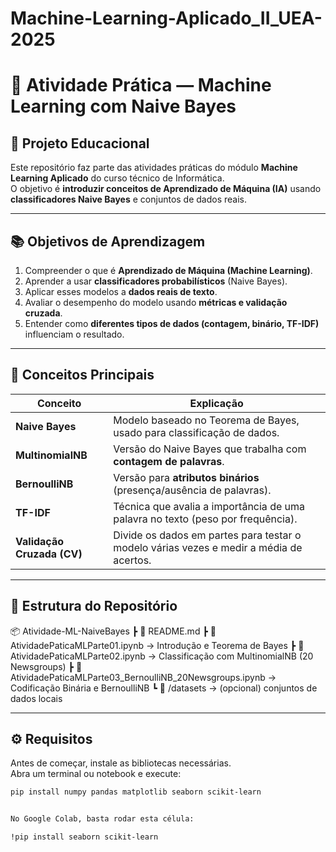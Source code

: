 # Machine-Learning-Aplicado_II_UEA-2025

# 🤖 Atividade Prática — Machine Learning com Naive Bayes

## 🏫 Projeto Educacional
Este repositório faz parte das atividades práticas do módulo **Machine Learning Aplicado** do curso técnico de Informática.  
O objetivo é **introduzir conceitos de Aprendizado de Máquina (IA)** usando **classificadores Naive Bayes** e conjuntos de dados reais.

---

## 📚 Objetivos de Aprendizagem

1. Compreender o que é **Aprendizado de Máquina (Machine Learning)**.
2. Aprender a usar **classificadores probabilísticos** (Naive Bayes).
3. Aplicar esses modelos a **dados reais de texto**.
4. Avaliar o desempenho do modelo usando **métricas e validação cruzada**.
5. Entender como **diferentes tipos de dados (contagem, binário, TF-IDF)** influenciam o resultado.

---

## 🧠 Conceitos Principais

| Conceito | Explicação |
|-----------|-------------|
| **Naive Bayes** | Modelo baseado no Teorema de Bayes, usado para classificação de dados. |
| **MultinomialNB** | Versão do Naive Bayes que trabalha com **contagem de palavras**. |
| **BernoulliNB** | Versão para **atributos binários** (presença/ausência de palavras). |
| **TF-IDF** | Técnica que avalia a importância de uma palavra no texto (peso por frequência). |
| **Validação Cruzada (CV)** | Divide os dados em partes para testar o modelo várias vezes e medir a média de acertos. |

---

## 🧩 Estrutura do Repositório

📦 Atividade-ML-NaiveBayes
┣ 📜 README.md
┣ 📘 AtividadePaticaMLParte01.ipynb → Introdução e Teorema de Bayes
┣ 📘 AtividadePaticaMLParte02.ipynb → Classificação com MultinomialNB (20 Newsgroups)
┣ 📘 AtividadePaticaMLParte03_BernoulliNB_20Newsgroups.ipynb → Codificação Binária e BernoulliNB
┗ 📁 /datasets → (opcional) conjuntos de dados locais


---

## ⚙️ Requisitos

Antes de começar, instale as bibliotecas necessárias.  
Abra um terminal ou notebook e execute:

```bash
pip install numpy pandas matplotlib seaborn scikit-learn


No Google Colab, basta rodar esta célula:

!pip install seaborn scikit-learn
